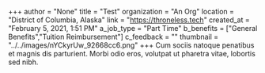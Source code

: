 +++
author = "None"
title = "Test"
organization = "An Org"
location = "District of Columbia, Alaska"
link = "https://throneless.tech"
created_at = "February 5, 2021, 1:51 PM"
a_job_type = "Part Time"
b_benefits = ["General Benefits","Tuition Reimbursement"]
c_feedback = ""
thumbnail = "../../images/nYCkyrUw_92668cc6.png"
+++
Cum sociis natoque penatibus et magnis dis parturient. Morbi odio eros, volutpat ut pharetra vitae, lobortis sed nibh.